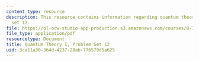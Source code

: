 ```yaml
---
content_type: resource
description: This resource contains information regarding quantum theory I, problem
  set 12.
file: https://ol-ocw-studio-app-production.s3.amazonaws.com/courses/8-321-quantum-theory-i-fall-2017/3ca11a30364d423728ab776579d5a625_MIT8_321F17_Pset12.pdf
file_type: application/pdf
resourcetype: Document
title: Quantum Theory I, Problem Set 12
uid: 3ca11a30-364d-4237-28ab-776579d5a625
---
```

